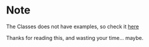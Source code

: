 # Note
The Classes does not have examples, so check it [here](http://npmjs.org/)

Thanks for reading this, and wasting your time... maybe.